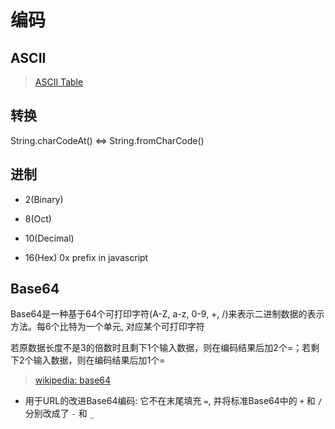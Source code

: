 # 编码

## ASCII

> [ASCII Table](https://www.rapidtables.com/code/text/ascii-table.html)

## 转换

String.charCodeAt() <=> String.fromCharCode()

## 进制

* 2(Binary)

* 8(Oct)

* 10(Decimal)

* 16(Hex) 0x prefix in javascript

## Base64

Base64是一种基于64个可打印字符(A-Z, a-z, 0-9, +, /)来表示二进制数据的表示方法。每6个比特为一个单元, 对应某个可打印字符

若原数据长度不是3的倍数时且剩下1个输入数据，则在编码结果后加2个=；若剩下2个输入数据，则在编码结果后加1个=

> [wikipedia: base64](https://zh.wikipedia.org/wiki/Base64)

* 用于URL的改进Base64编码: 它不在末尾填充 `=`, 并将标准Base64中的 `+` 和 `/` 分别改成了 `-` 和 `_`